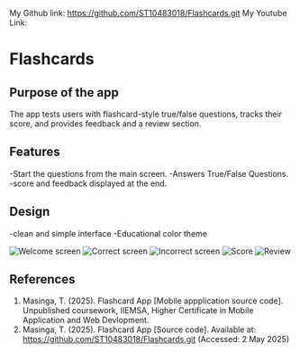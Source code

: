 My Github link: https://github.com/ST10483018/Flashcards.git 
My Youtube Link: 
# Flashcards
## Purpose of the app 
The app tests users with flashcard-style true/false questions, tracks their score, and provides feedback and a review section.
## Features 
-Start the questions from the main screen. 
-Answers True/False Questions. 
-score and feedback displayed at the end.
## Design
-clean and simple interface
-Educational color theme 

![Welcome screen](https://github.com/user-attachments/assets/b896a09f-0dc7-4547-a36f-a5daf760ab94)
![Correct screen](https://github.com/user-attachments/assets/8f6b51bf-f661-48c5-9c0b-262632d6b8a3)
![Incorrect screen](https://github.com/user-attachments/assets/7f887b1c-051f-44ce-94e9-55155310488a)
![Score](https://github.com/user-attachments/assets/b82150e9-5367-42c9-958f-f169f48d4553)
![Review](https://github.com/user-attachments/assets/bdc6366a-af4f-4b8e-9967-ab7bbdefaa95)
## References 
1. Masinga, T. (2025). Flashcard App [Mobile appplication source code]. Unpublished coursework, IIEMSA, Higher Certificate in Mobile Application and Web Devlopment.
2. Masinga, T. (2025). Flashcard App [Source code]. Available at: https://github.com/ST10483018/Flashcards.git (Accessed: 2 May 2025)

